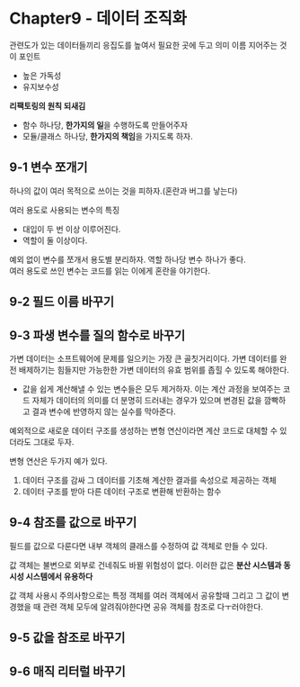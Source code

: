 # Chapter9 - 데이터 조직화
관련도가 있는 데이터들끼리 응집도를 높여서 필요한 곳에 두고 의미 이름 지어주는 것이 포인트

- 높은 가독성
- 유지보수성

**리팩토링의 원칙 되새김**
- 함수 하나당, **한가지의 일**을 수행하도록 만들어주자
- 모듈/클래스 하나당, **한가지의 책임**을 가지도록 하자.

## 9-1 변수 쪼개기
하나의 값이 여러 목적으로 쓰이는 것을 피하자.(혼란과 버그를 낳는다)

여러 용도로 사용되는 변수의 특징
- 대입이 두 번 이상 이루어진다.
- 역할이 둘 이상이다.

예외 없이 변수를 쪼개서 용도별 분리하자. 역할 하나당 변수 하나가 좋다.<br />
여러 용도로 쓰인 변수는 코드를 읽는 이에게 혼란을 야기한다.

## 9-2 필드 이름 바꾸기

## 9-3 파생 변수를 질의 함수로 바꾸기
가변 데이터는 소프트웨어에 문제를 일으키는 가장 큰 골칫거리이다.
가변 데이터를 완전 배제하기는 힘들지만 가능한한 가변 데이터의 유효 범위를 좁힐 수 있도록 해야한다.

- 값을 쉽게 계산해낼 수 있는 변수들은 모두 제거하자. 이는 계산 과정을 보여주는 코드 자체가 데이터의 의미를 더 분명히 드러내는 경우가 있으며 변경된 값을 깜빡하고 결과 변수에 반영하지 않는 실수를 막아준다.

예외적으로 새로운 데이터 구조를 생성하는 변형 연산이라면 계산 코드로 대체할 수 있더라도 그대로 두자.

변형 연산은 두가지 예가 있다.
1. 데이터 구조를 감싸 그 데이터를 기초해 계산한 결과를 속성으로 제공하는 객체
2. 데이터 구조를 받아 다른 데이터 구조로 변환해 반환하는 함수

## 9-4 참조를 값으로 바꾸기
필드를 값으로 다룬다면 내부 객체의 클래스를 수정하여 값 객체로 만들 수 있다.

값 객체는 불변으로 외부로 건네줘도 바뀔 위험성이 없다. 이러한 값은 **분산 시스템과 동시성 시스템에서 유용하다**

값 객체 사용시 주의사항으로는 특정 객체를 여러 객체에서 공유할때 그리고 그 값이 변경했을 때 관련 객체 모두에 알려줘야한다면 공유 객체를 참조로 다ㅜ러야한다.


## 9-5 값을 참조로 바꾸기

## 9-6 매직 리터럴 바꾸기

